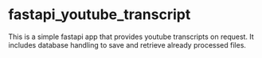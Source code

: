 # fastapi_youtube_transcript
This is a simple fastapi app that provides youtube transcripts on request. It includes database handling to save and retrieve already processed files.
